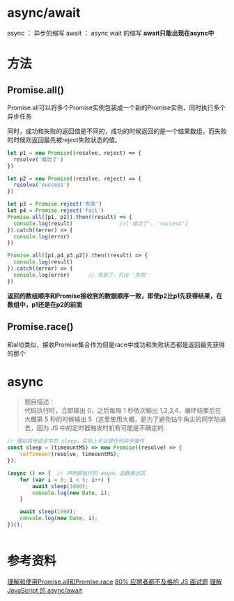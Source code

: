 # async/await
async ： 异步的缩写
await ： async wait 的缩写
**await只能出现在async中**


# 方法
## Promise.all()
Promise.all可以将多个Promise实例包装成一个新的Promise实例，同时执行多个异步任务

同时，成功和失败的返回值是不同的，成功的时候返回的是一个结果数组，而失败的时候则返回最先被reject失败状态的值。

```javascript
let p1 = new Promise((resolve, reject) => {
  resolve('成功了')
})

let p2 = new Promise((resolve, reject) => {
  resolve('success')
})

let p3 = Promise.reject('失败')
let p4 = Promise.reject('fail')
Promise.all([p1, p2]).then((result) => {
  console.log(result)               //['成功了', 'success']
}).catch((error) => {
  console.log(error)
})

Promise.all([p1,p4,p3,p2]).then((result) => {
  console.log(result)
}).catch((error) => {
  console.log(error)      // 失败了，打出 '失败'
})
```
**返回的数组顺序和Promise接收到的数据顺序一致，即使p2比p1先获得结果，在数组中，p1还是在p2的前面**
## Promise.race()
和all()类似，接收Promise集合作为但是race中成功和失败状态都是返回最先获得的那个

# async
> 题目描述：<br/>代码执行时，立即输出 0，之后每隔 1 秒依次输出 1,2,3,4，循环结束后在大概第 5 秒的时候输出 5（这里使用大概，是为了避免钻牛角尖的同学陷进去，因为 JS 中的定时器触发时机有可能是不确定的

```javascript
// 模拟其他语言中的 sleep，实际上可以是任何异步操作
const sleep = (timeountMS) => new Promise((resolve) => {
    setTimeout(resolve, timeountMS);
});

(async () => {  // 声明即执行的 async 函数表达式
    for (var i = 0; i < 5; i++) {
        await sleep(1000);
        console.log(new Date, i);
    }

    await sleep(1000);
    console.log(new Date, i);
})();



```
# 参考资料
[理解和使用Promise.all和Promise.race](https://www.jianshu.com/p/7e60fc1be1b2)
[80% 应聘者都不及格的 JS 面试题](https://juejin.cn/post/6844903470466629640)
[理解 JavaScript 的 async/await](https://segmentfault.com/a/1190000007535316)

